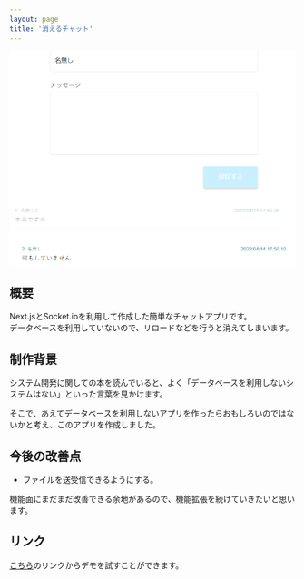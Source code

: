 ```yaml
---
layout: page
title: '消えるチャット'
---
```


<div align="center">
<img src="../images/thumbnail/disappear-chat.png" alt="消えるチャット サムネイル">
</div>

## 概要

Next.jsとSocket.ioを利用して作成した簡単なチャットアプリです。<br />
データベースを利用していないので、リロードなどを行うと消えてしまいます。

## 制作背景

システム開発に関しての本を読んでいると、よく「データベースを利用しないシステムはない」といった言葉を見かけます。

そこで、あえてデータベースを利用しないアプリを作ったらおもしろいのではないかと考え、このアプリを作成しました。

## 今後の改善点

- ファイルを送受信できるようにする。

機能面にまだまだ改善できる余地があるので、機能拡張を続けていきたいと思います。

## リンク

[こちら](https://nakamura0907.github.io/disappear-chat/public/index.html)のリンクからデモを試すことができます。
